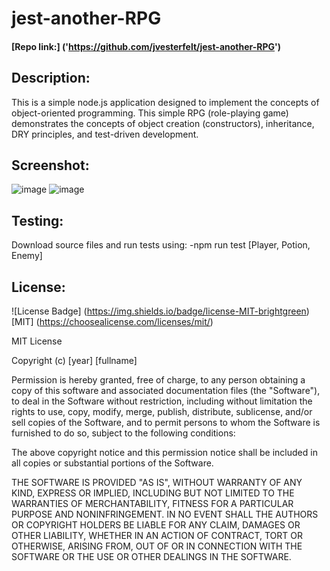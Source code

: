 # jest-another-RPG
#### [Repo link:] ('https://github.com/jvesterfelt/jest-another-RPG')

## Description:
This is a simple node.js application designed to implement the concepts of object-oriented programming. This simple RPG (role-playing game) demonstrates the concepts of object creation (constructors), inheritance, DRY principles, and test-driven development. 

## Screenshot:
![image](https://user-images.githubusercontent.com/81572838/123303451-0ca50600-d4db-11eb-8e25-09c70641d3ad.png)
![image](https://user-images.githubusercontent.com/81572838/123303506-19295e80-d4db-11eb-8a40-fa47e287a84d.png)

## Testing:
Download source files and run tests using:
-npm run test [Player, Potion, Enemy]

## License: 
![License Badge] (https://img.shields.io/badge/license-MIT-brightgreen)
[MIT] (https://choosealicense.com/licenses/mit/)

MIT License

Copyright (c) [year] [fullname]

Permission is hereby granted, free of charge, to any person obtaining a copy
of this software and associated documentation files (the "Software"), to deal
in the Software without restriction, including without limitation the rights
to use, copy, modify, merge, publish, distribute, sublicense, and/or sell
copies of the Software, and to permit persons to whom the Software is
furnished to do so, subject to the following conditions:

The above copyright notice and this permission notice shall be included in all
copies or substantial portions of the Software.

THE SOFTWARE IS PROVIDED "AS IS", WITHOUT WARRANTY OF ANY KIND, EXPRESS OR
IMPLIED, INCLUDING BUT NOT LIMITED TO THE WARRANTIES OF MERCHANTABILITY,
FITNESS FOR A PARTICULAR PURPOSE AND NONINFRINGEMENT. IN NO EVENT SHALL THE
AUTHORS OR COPYRIGHT HOLDERS BE LIABLE FOR ANY CLAIM, DAMAGES OR OTHER
LIABILITY, WHETHER IN AN ACTION OF CONTRACT, TORT OR OTHERWISE, ARISING FROM,
OUT OF OR IN CONNECTION WITH THE SOFTWARE OR THE USE OR OTHER DEALINGS IN THE
SOFTWARE.
